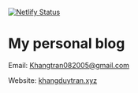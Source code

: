 [![Netlify Status](https://api.netlify.com/api/v1/badges/b81fdaa0-2697-499f-992a-8fa3169ad4d0/deploy-status)](https://app.netlify.com/sites/wizardly-kepler-a8e2cc/deploys)
# My personal blog
Email: Khangtran082005@gmail.com


Website: [khangduytran.xyz](https://www.khangduytran.xyz)
